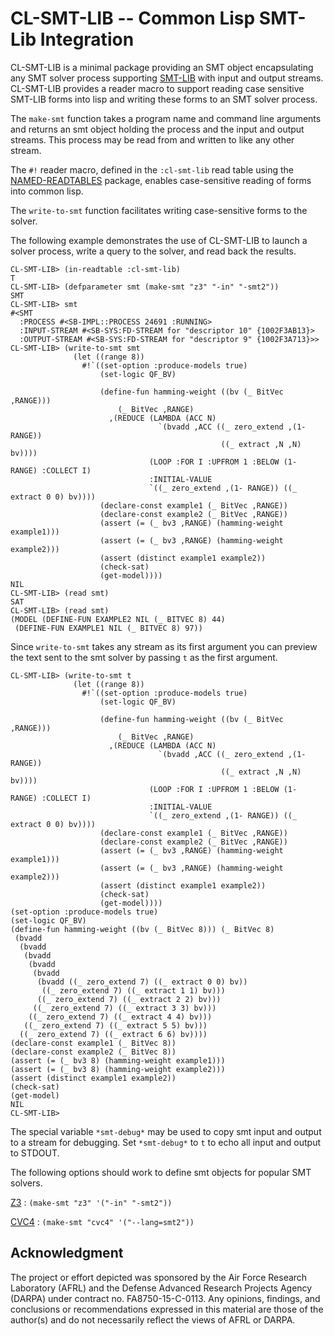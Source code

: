 # CL-SMT-LIB -- Common Lisp SMT-Lib Integration

CL-SMT-LIB is a minimal package providing an SMT object encapsulating
any SMT solver process supporting
[SMT-LIB](http://smtlib.cs.uiowa.edu/about.shtml) with input and
output streams.  CL-SMT-LIB provides a reader macro to support reading
case sensitive SMT-LIB forms into lisp and writing these forms to an
SMT solver process.

The `make-smt` function takes a program name and command line
arguments and returns an smt object holding the process and the input
and output streams.  This process may be read from and written to like
any other stream.

The `#!` reader macro, defined in the `:cl-smt-lib` read table using
the [NAMED-READTABLES](https://github.com/melisgl/named-readtables)
package, enables case-sensitive reading of forms into common lisp.

The `write-to-smt` function facilitates writing case-sensitive forms
to the solver.

The following example demonstrates the use of CL-SMT-LIB to launch a
solver process, write a query to the solver, and read back the
results.

```
CL-SMT-LIB> (in-readtable :cl-smt-lib)
T
CL-SMT-LIB> (defparameter smt (make-smt "z3" "-in" "-smt2"))
SMT
CL-SMT-LIB> smt
#<SMT
  :PROCESS #<SB-IMPL::PROCESS 24691 :RUNNING>
  :INPUT-STREAM #<SB-SYS:FD-STREAM for "descriptor 10" {1002F3AB13}>
  :OUTPUT-STREAM #<SB-SYS:FD-STREAM for "descriptor 9" {1002F3A713}>>
CL-SMT-LIB> (write-to-smt smt
              (let ((range 8))
                #!`((set-option :produce-models true)
                    (set-logic QF_BV)

                    (define-fun hamming-weight ((bv (_ BitVec ,RANGE)))
                        (_ BitVec ,RANGE)
                      ,(REDUCE (LAMBDA (ACC N)
                                 `(bvadd ,ACC ((_ zero_extend ,(1- RANGE))
                                               ((_ extract ,N ,N) bv))))
                               (LOOP :FOR I :UPFROM 1 :BELOW (1- RANGE) :COLLECT I)
                               :INITIAL-VALUE
                               `((_ zero_extend ,(1- RANGE)) ((_ extract 0 0) bv))))
                    (declare-const example1 (_ BitVec ,RANGE))
                    (declare-const example2 (_ BitVec ,RANGE))
                    (assert (= (_ bv3 ,RANGE) (hamming-weight example1)))
                    (assert (= (_ bv3 ,RANGE) (hamming-weight example2)))
                    (assert (distinct example1 example2))
                    (check-sat)
                    (get-model))))
NIL
CL-SMT-LIB> (read smt)
SAT
CL-SMT-LIB> (read smt)
(MODEL (DEFINE-FUN EXAMPLE2 NIL (_ BITVEC 8) 44)
 (DEFINE-FUN EXAMPLE1 NIL (_ BITVEC 8) 97))
```

Since `write-to-smt` takes any stream as its first argument you can
preview the text sent to the smt solver by passing `t` as the first
argument.
```
CL-SMT-LIB> (write-to-smt t
              (let ((range 8))
                #!`((set-option :produce-models true)
                    (set-logic QF_BV)

                    (define-fun hamming-weight ((bv (_ BitVec ,RANGE)))
                        (_ BitVec ,RANGE)
                      ,(REDUCE (LAMBDA (ACC N)
                                 `(bvadd ,ACC ((_ zero_extend ,(1- RANGE))
                                               ((_ extract ,N ,N) bv))))
                               (LOOP :FOR I :UPFROM 1 :BELOW (1- RANGE) :COLLECT I)
                               :INITIAL-VALUE
                               `((_ zero_extend ,(1- RANGE)) ((_ extract 0 0) bv))))
                    (declare-const example1 (_ BitVec ,RANGE))
                    (declare-const example2 (_ BitVec ,RANGE))
                    (assert (= (_ bv3 ,RANGE) (hamming-weight example1)))
                    (assert (= (_ bv3 ,RANGE) (hamming-weight example2)))
                    (assert (distinct example1 example2))
                    (check-sat)
                    (get-model))))
(set-option :produce-models true)
(set-logic QF_BV)
(define-fun hamming-weight ((bv (_ BitVec 8))) (_ BitVec 8)
 (bvadd
  (bvadd
   (bvadd
    (bvadd
     (bvadd
      (bvadd ((_ zero_extend 7) ((_ extract 0 0) bv))
       ((_ zero_extend 7) ((_ extract 1 1) bv)))
      ((_ zero_extend 7) ((_ extract 2 2) bv)))
     ((_ zero_extend 7) ((_ extract 3 3) bv)))
    ((_ zero_extend 7) ((_ extract 4 4) bv)))
   ((_ zero_extend 7) ((_ extract 5 5) bv)))
  ((_ zero_extend 7) ((_ extract 6 6) bv))))
(declare-const example1 (_ BitVec 8))
(declare-const example2 (_ BitVec 8))
(assert (= (_ bv3 8) (hamming-weight example1)))
(assert (= (_ bv3 8) (hamming-weight example2)))
(assert (distinct example1 example2))
(check-sat)
(get-model)
NIL
CL-SMT-LIB> 
```

The special variable `*smt-debug*` may be used to copy smt input and
output to a stream for debugging.  Set `*smt-debug*` to `t` to echo
all input and output to STDOUT.

The following options should work to define smt objects for popular
SMT solvers.

[Z3](https://github.com/Z3Prover/z3)
:   `(make-smt "z3" '("-in" "-smt2"))`

[CVC4](http://cvc4.cs.stanford.edu/web/)
:   `(make-smt "cvc4" '("--lang=smt2"))`

## Acknowledgment

The project or effort depicted was sponsored by the Air Force Research
Laboratory (AFRL) and the Defense Advanced Research Projects Agency
(DARPA) under contract no. FA8750-15-C-0113. Any opinions, findings,
and conclusions or recommendations expressed in this material are
those of the author(s) and do not necessarily reflect the views of
AFRL or DARPA.
